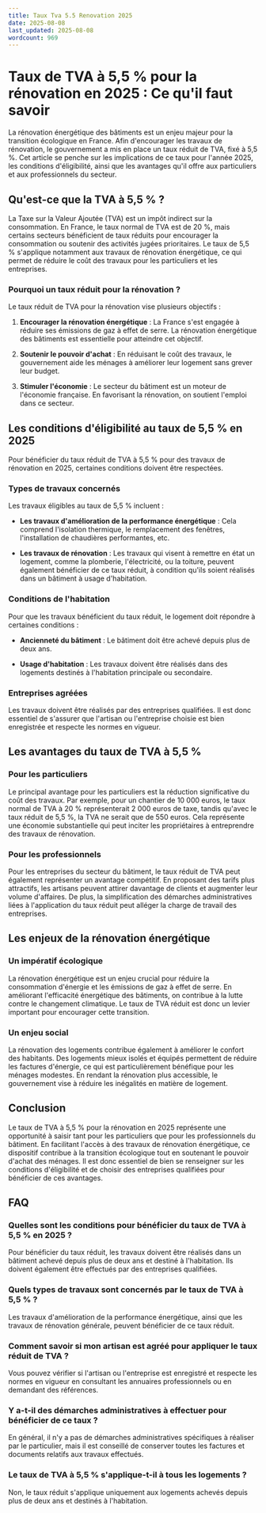 ```yaml
---
title: Taux Tva 5.5 Renovation 2025
date: 2025-08-08
last_updated: 2025-08-08
wordcount: 969
---
```


# Taux de TVA à 5,5 % pour la rénovation en 2025 : Ce qu'il faut savoir

La rénovation énergétique des bâtiments est un enjeu majeur pour la transition écologique en France. Afin d'encourager les travaux de rénovation, le gouvernement a mis en place un taux réduit de TVA, fixé à 5,5 %. Cet article se penche sur les implications de ce taux pour l'année 2025, les conditions d'éligibilité, ainsi que les avantages qu'il offre aux particuliers et aux professionnels du secteur.

## Qu'est-ce que la TVA à 5,5 % ?

La Taxe sur la Valeur Ajoutée (TVA) est un impôt indirect sur la consommation. En France, le taux normal de TVA est de 20 %, mais certains secteurs bénéficient de taux réduits pour encourager la consommation ou soutenir des activités jugées prioritaires. Le taux de 5,5 % s'applique notamment aux travaux de rénovation énergétique, ce qui permet de réduire le coût des travaux pour les particuliers et les entreprises.

### Pourquoi un taux réduit pour la rénovation ?

Le taux réduit de TVA pour la rénovation vise plusieurs objectifs :

1. **Encourager la rénovation énergétique** : La France s'est engagée à réduire ses émissions de gaz à effet de serre. La rénovation énergétique des bâtiments est essentielle pour atteindre cet objectif.
   
2. **Soutenir le pouvoir d'achat** : En réduisant le coût des travaux, le gouvernement aide les ménages à améliorer leur logement sans grever leur budget.

3. **Stimuler l'économie** : Le secteur du bâtiment est un moteur de l'économie française. En favorisant la rénovation, on soutient l'emploi dans ce secteur.

## Les conditions d'éligibilité au taux de 5,5 % en 2025

Pour bénéficier du taux réduit de TVA à 5,5 % pour des travaux de rénovation en 2025, certaines conditions doivent être respectées.

### Types de travaux concernés

Les travaux éligibles au taux de 5,5 % incluent :

- **Les travaux d'amélioration de la performance énergétique** : Cela comprend l'isolation thermique, le remplacement des fenêtres, l'installation de chaudières performantes, etc.
  
- **Les travaux de rénovation** : Les travaux qui visent à remettre en état un logement, comme la plomberie, l'électricité, ou la toiture, peuvent également bénéficier de ce taux réduit, à condition qu'ils soient réalisés dans un bâtiment à usage d'habitation.

### Conditions de l'habitation

Pour que les travaux bénéficient du taux réduit, le logement doit répondre à certaines conditions :

- **Ancienneté du bâtiment** : Le bâtiment doit être achevé depuis plus de deux ans.
  
- **Usage d'habitation** : Les travaux doivent être réalisés dans des logements destinés à l'habitation principale ou secondaire.

### Entreprises agréées

Les travaux doivent être réalisés par des entreprises qualifiées. Il est donc essentiel de s'assurer que l'artisan ou l'entreprise choisie est bien enregistrée et respecte les normes en vigueur.

## Les avantages du taux de TVA à 5,5 %

### Pour les particuliers

Le principal avantage pour les particuliers est la réduction significative du coût des travaux. Par exemple, pour un chantier de 10 000 euros, le taux normal de TVA à 20 % représenterait 2 000 euros de taxe, tandis qu'avec le taux réduit de 5,5 %, la TVA ne serait que de 550 euros. Cela représente une économie substantielle qui peut inciter les propriétaires à entreprendre des travaux de rénovation.

### Pour les professionnels

Pour les entreprises du secteur du bâtiment, le taux réduit de TVA peut également représenter un avantage compétitif. En proposant des tarifs plus attractifs, les artisans peuvent attirer davantage de clients et augmenter leur volume d'affaires. De plus, la simplification des démarches administratives liées à l'application du taux réduit peut alléger la charge de travail des entreprises.

## Les enjeux de la rénovation énergétique

### Un impératif écologique

La rénovation énergétique est un enjeu crucial pour réduire la consommation d'énergie et les émissions de gaz à effet de serre. En améliorant l'efficacité énergétique des bâtiments, on contribue à la lutte contre le changement climatique. Le taux de TVA réduit est donc un levier important pour encourager cette transition.

### Un enjeu social

La rénovation des logements contribue également à améliorer le confort des habitants. Des logements mieux isolés et équipés permettent de réduire les factures d'énergie, ce qui est particulièrement bénéfique pour les ménages modestes. En rendant la rénovation plus accessible, le gouvernement vise à réduire les inégalités en matière de logement.

## Conclusion

Le taux de TVA à 5,5 % pour la rénovation en 2025 représente une opportunité à saisir tant pour les particuliers que pour les professionnels du bâtiment. En facilitant l'accès à des travaux de rénovation énergétique, ce dispositif contribue à la transition écologique tout en soutenant le pouvoir d'achat des ménages. Il est donc essentiel de bien se renseigner sur les conditions d'éligibilité et de choisir des entreprises qualifiées pour bénéficier de ces avantages.

## FAQ

### Quelles sont les conditions pour bénéficier du taux de TVA à 5,5 % en 2025 ?

Pour bénéficier du taux réduit, les travaux doivent être réalisés dans un bâtiment achevé depuis plus de deux ans et destiné à l'habitation. Ils doivent également être effectués par des entreprises qualifiées.

### Quels types de travaux sont concernés par le taux de TVA à 5,5 % ?

Les travaux d'amélioration de la performance énergétique, ainsi que les travaux de rénovation générale, peuvent bénéficier de ce taux réduit.

### Comment savoir si mon artisan est agréé pour appliquer le taux réduit de TVA ?

Vous pouvez vérifier si l'artisan ou l'entreprise est enregistré et respecte les normes en vigueur en consultant les annuaires professionnels ou en demandant des références.

### Y a-t-il des démarches administratives à effectuer pour bénéficier de ce taux ?

En général, il n'y a pas de démarches administratives spécifiques à réaliser par le particulier, mais il est conseillé de conserver toutes les factures et documents relatifs aux travaux effectués.

### Le taux de TVA à 5,5 % s'applique-t-il à tous les logements ?

Non, le taux réduit s'applique uniquement aux logements achevés depuis plus de deux ans et destinés à l'habitation.
